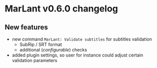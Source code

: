 # MarLant v0.6.0 changelog

## New features

- new command `MarLant: Validate subtitles` for subtitles validation
    + SubRip / SRT format
    + additional (*configurable*) checks
- added plugin settings, so user for instance could adjust certain validation parameters
